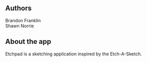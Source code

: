 ## Authors
Brandon Franklin  
Shawn Norrie
## About the app
Etchpad is a sketching application inspired by the Etch-A-Sketch.
